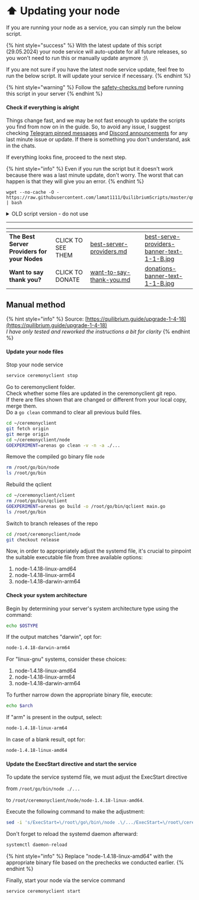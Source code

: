 # ⬆️ Updating your node

If you are running your node as a service, you can simply run the below script.&#x20;

{% hint style="success" %}
WIth the latest update of this script (29.05.2024) your node service will auto-update for all future releases, so you won't need to run this or manually update anymore :)\


If you are not sure if you have the latest node service update, feel free to run the below script. It will update your service if necessary.
{% endhint %}

{% hint style="warning" %}
Follow the  [safety-checks.md](safety-checks.md "mention") before running this script in your server
{% endhint %}

#### Check if everything is alright

Things change fast, and we may be not fast enough to update the scripts you find from now on in the guide. So, to avoid any issue, I suggest checking [Telegram pinned messages](https://t.me/quilibrium) and [Discord announcements](https://discord.gg/quilibrium) for any last minute issue or update. If there is something you don't understand, ask in the chats.

If everything looks fine, proceed to the next step.

{% hint style="info" %}
Even if you run the script but it doesn't work because there was a last minute update, don't worry. The worst that can happen is that they will give you an error.&#x20;
{% endhint %}

```
wget --no-cache -O - https://raw.githubusercontent.com/lamat1111/QuilibriumScripts/master/qnode_service_update_newsource.sh | bash
```

<details>

<summary>OLD script version - do not use</summary>

```
wget -O - https://raw.githubusercontent.com/0xOzgur/QuilibriumTools/v1.4.18/update.sh | bash
```

🙏 _Many tanks to_ [_@OxOzgur_](https://github.com/0xOzgur) _for providing the auto-update script_

</details>



***

<table data-card-size="large" data-column-title-hidden data-view="cards" data-full-width="false"><thead><tr><th></th><th></th><th data-hidden data-card-target data-type="content-ref"></th><th data-hidden></th><th data-hidden data-card-cover data-type="files"></th></tr></thead><tbody><tr><td><strong>The Best Server Providers for your Nodes</strong></td><td>CLICK TO SEE THEM</td><td><a href="best-server-providers.md">best-server-providers.md</a></td><td></td><td><a href=".gitbook/assets/best-serve-providers-banner-text-1-1-B.jpg">best-serve-providers-banner-text-1-1-B.jpg</a></td></tr><tr><td><strong>Want to say thank you?</strong></td><td>CLICK TO DONATE</td><td><a href="want-to-say-thank-you.md">want-to-say-thank-you.md</a></td><td></td><td><a href=".gitbook/assets/donations-banner-text-1-1-B.jpg">donations-banner-text-1-1-B.jpg</a></td></tr></tbody></table>

## Manual method

{% hint style="info" %}
Source: [https://quilibrium.guide/upgrade-1-4-18](https://quilibrium.guide/upgrade-1-4-18) \
_I have only tested and reworked the instructions a bit for clarity_
{% endhint %}

#### Update your node files

Stop your node service

```bash
service ceremonyclient stop
```

Go to ceremonyclient folder.\
Check whether some files are updated in the ceremonyclient git repo.\
If there are files shown that are changed or different from your local copy, merge them.\
Do a `go clean` command to clear all previous build files.&#x20;

```bash
cd ~/ceremonyclient
git fetch origin
git merge origin
cd ~/ceremonyclient/node
GOEXPERIMENT=arenas go clean -v -n -a ./...
```

Remove the compiled go binary file `node`

```bash
rm /root/go/bin/node
ls /root/go/bin
```

Rebuild the qclient

```bash
cd ~/ceremonyclient/client
rm /root/go/bin/qclient
GOEXPERIMENT=arenas go build -o /root/go/bin/qclient main.go
ls /root/go/bin
```

Switch to branch releases of the repo

```bash
cd /root/ceremonyclient/node
git checkout release
```

Now, in order to appropriately adjust the systemd file, it's crucial to pinpoint the suitable executable file from three available options:

1. node-1.4.18-linux-amd64
2. node-1.4.18-linux-arm64
3. node-1.4.18-darwin-arm64

#### Check your system architecture

Begin by determining your server's system architecture type using the command:

```bash
echo $OSTYPE
```

If the output matches "darwin", opt for:

```bash
node-1.4.18-darwin-arm64
```

For "linux-gnu" systems, consider these choices:

1. node-1.4.18-linux-amd64
2. node-1.4.18-linux-arm64
3. node-1.4.18-darwin-arm64

To further narrow down the appropriate binary file, execute:

```bash
echo $arch
```

If "arm" is present in the output, select:

```bash
node-1.4.18-linux-arm64
```

In case of a blank result, opt for:

```bash
node-1.4.18-linux-amd64
```

#### Update the ExecStart directive and start the service

To update the service systemd file, we must adjust the ExecStart directive&#x20;

from `/root/go/bin/node ./...`&#x20;

to `/root/ceremonyclient/node/node-1.4.18-linux-amd64`.

Execute the following command to make the adjustment:

```bash
sed -i 's/ExecStart=\/root\/go\/bin\/node .\/.../ExecStart=\/root\/ceremonyclient\/node\/node-1.4.18-linux-amd64/g' /lib/systemd/system/ceremonyclient.service
```

Don't forget to reload the systemd daemon afterward:

```bash
systemctl daemon-reload
```

{% hint style="info" %}
Replace "node-1.4.18-linux-amd64" with the appropriate binary file based on the prechecks we conducted earlier.
{% endhint %}

Finally, start your node via the service command

```bash
service ceremonyclient start
```
